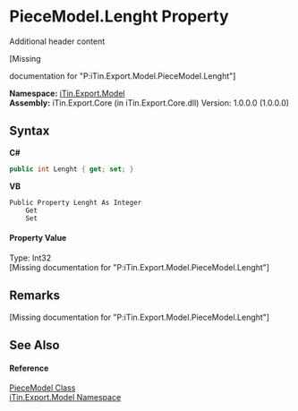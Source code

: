 # PieceModel.Lenght Property 
Additional header content 

\[Missing <summary> documentation for "P:iTin.Export.Model.PieceModel.Lenght"\]

**Namespace:**&nbsp;<a href="ef57ffcc-e95e-b212-5a46-9aa6f5a3511f">iTin.Export.Model</a><br />**Assembly:**&nbsp;iTin.Export.Core (in iTin.Export.Core.dll) Version: 1.0.0.0 (1.0.0.0)

## Syntax

**C#**<br />
``` C#
public int Lenght { get; set; }
```

**VB**<br />
``` VB
Public Property Lenght As Integer
	Get
	Set
```


#### Property Value
Type: Int32<br />\[Missing <value> documentation for "P:iTin.Export.Model.PieceModel.Lenght"\]

## Remarks
\[Missing <remarks> documentation for "P:iTin.Export.Model.PieceModel.Lenght"\]

## See Also


#### Reference
<a href="0ca7b575-6078-b606-0774-74123c02ad52">PieceModel Class</a><br /><a href="ef57ffcc-e95e-b212-5a46-9aa6f5a3511f">iTin.Export.Model Namespace</a><br />